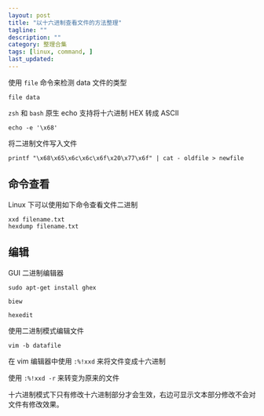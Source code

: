 ```yaml
---
layout: post
title: "以十六进制查看文件的方法整理"
tagline: ""
description: ""
category: 整理合集
tags: [linux, command, ]
last_updated:
---
```



使用 `file` 命令来检测 data 文件的类型

    file data

`zsh` 和 `bash` 原生 echo 支持将十六进制 HEX 转成 ASCII

    echo -e '\x68'

将二进制文件写入文件

    printf "\x68\x65\x6c\x6c\x6f\x20\x77\x6f" | cat - oldfile > newfile

## 命令查看

Linux 下可以使用如下命令查看文件二进制

    xxd filename.txt
    hexdump filename.txt

## 编辑

GUI 二进制编辑器

    sudo apt-get install ghex

    biew

    hexedit

使用二进制模式编辑文件

    vim -b datafile

在 vim 编辑器中使用 `:%!xxd` 来将文件变成十六进制

使用 `:%!xxd -r` 来转变为原来的文件

十六进制模式下只有修改十六进制部分才会生效，右边可显示文本部分修改不会对文件有修改效果。

